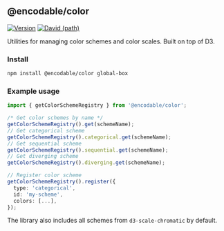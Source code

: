 ## @encodable/color

[![Version](https://img.shields.io/npm/v/@encodable/color.svg?style=flat)](https://img.shields.io/npm/v/@encodable/color.svg?style=flat)
[![David (path)](https://img.shields.io/david/apache-superset/encodable.svg?path=packages%2Fencodable-color&style=flat-square)](https://david-dm.org/apache-superset/encodable?path=packages/encodable-color)

Utilities for managing color schemes and color scales.
Built on top of D3.

### Install

```sh
npm install @encodable/color global-box
```

### Example usage

```ts
import { getColorSchemeRegistry } from '@encodable/color';

/* Get color schemes by name */
getColorSchemeRegistry().get(schemeName);
// Get categorical scheme
getColorSchemeRegistry().categorical.get(schemeName);
// Get sequential scheme
getColorSchemeRegistry().sequential.get(schemeName);
// Get diverging scheme
getColorSchemeRegistry().diverging.get(schemeName);

// Register color scheme
getColorSchemeRegistry().register({
  type: 'categorical',
  id: 'my-scheme',
  colors: [...],
});
```

The library also includes all schemes from `d3-scale-chromatic` by default.
